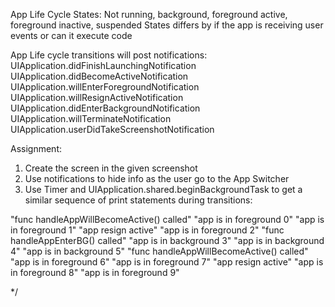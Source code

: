 App Life Cycle States: Not running, background, foreground active, foreground inactive, suspended
States differs by if the app is receiving user events or can it execute code

App Life cycle transitions will post notifications:
 UIApplication.didFinishLaunchingNotification
 UIApplication.didBecomeActiveNotification
 UIApplication.willEnterForegroundNotification
 UIApplication.willResignActiveNotification
 UIApplication.didEnterBackgroundNotification
 UIApplication.willTerminateNotification
 UIApplication.userDidTakeScreenshotNotification
 
Assignment:
1. Create the screen in the given screenshot
2. Use notifications to hide info as the user go to the App Switcher
3. Use Timer and UIApplication.shared.beginBackgroundTask to get a similar sequence of print statements during transitions:

 "func handleAppWillBecomeActive() called"
 "app is in foreground 0"
 "app is in foreground 1"
 "app resign active"
 "app is in foreground 2"
 "func handleAppEnterBG() called"
 "app is in background 3"
 "app is in background 4"
 "app is in background 5"
 "func handleAppWillBecomeActive() called"
 "app is in foreground 6"
 "app is in foreground 7"
 "app resign active"
 "app is in foreground 8"
 "app is in foreground 9"
 
 */
